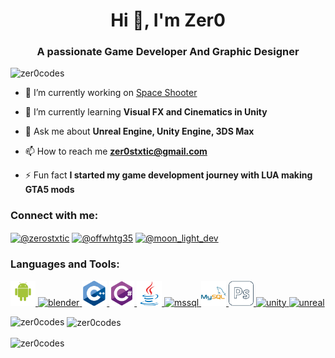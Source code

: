 <h1 align="center">Hi 👋, I'm Zer0</h1>
<h3 align="center">A passionate Game Developer And Graphic Designer</h3>

<p align="left"> <img src="https://komarev.com/ghpvc/?username=zer0codes&label=Profile%20views&color=0e75b6&style=flat" alt="zer0codes" /> </p>

- 🔭 I’m currently working on [Space Shooter](https://github.com/Zer0codes/Space-Shooter)

- 🌱 I’m currently learning **Visual FX and Cinematics in Unity**

- 💬 Ask me about **Unreal Engine, Unity Engine, 3DS Max**

- 📫 How to reach me **zer0stxtic@gmail.com**

- ⚡ Fun fact **I started my game development journey with LUA making GTA5 mods**

<h3 align="left">Connect with me:</h3>
<p align="left">
<a href="https://twitter.com/@zerostxtic" target="blank"><img align="center" src="https://raw.githubusercontent.com/rahuldkjain/github-profile-readme-generator/master/src/images/icons/Social/twitter.svg" alt="@zerostxtic" height="30" width="40" /></a>
<a href="https://instagram.com/@offwhtg35" target="blank"><img align="center" src="https://raw.githubusercontent.com/rahuldkjain/github-profile-readme-generator/master/src/images/icons/Social/instagram.svg" alt="@offwhtg35" height="30" width="40" /></a>
<a href="https://www.youtube.com/c/@moon_light_dev" target="blank"><img align="center" src="https://raw.githubusercontent.com/rahuldkjain/github-profile-readme-generator/master/src/images/icons/Social/youtube.svg" alt="@moon_light_dev" height="30" width="40" /></a>
</p>

<h3 align="left">Languages and Tools:</h3>
<p align="left"> <a href="https://developer.android.com" target="_blank" rel="noreferrer"> <img src="https://raw.githubusercontent.com/devicons/devicon/master/icons/android/android-original-wordmark.svg" alt="android" width="40" height="40"/> </a> <a href="https://www.blender.org/" target="_blank" rel="noreferrer"> <img src="https://download.blender.org/branding/community/blender_community_badge_white.svg" alt="blender" width="40" height="40"/> </a> <a href="https://www.w3schools.com/cpp/" target="_blank" rel="noreferrer"> <img src="https://raw.githubusercontent.com/devicons/devicon/master/icons/cplusplus/cplusplus-original.svg" alt="cplusplus" width="40" height="40"/> </a> <a href="https://www.w3schools.com/cs/" target="_blank" rel="noreferrer"> <img src="https://raw.githubusercontent.com/devicons/devicon/master/icons/csharp/csharp-original.svg" alt="csharp" width="40" height="40"/> </a> <a href="https://www.java.com" target="_blank" rel="noreferrer"> <img src="https://raw.githubusercontent.com/devicons/devicon/master/icons/java/java-original.svg" alt="java" width="40" height="40"/> </a> <a href="https://www.microsoft.com/en-us/sql-server" target="_blank" rel="noreferrer"> <img src="https://www.svgrepo.com/show/303229/microsoft-sql-server-logo.svg" alt="mssql" width="40" height="40"/> </a> <a href="https://www.mysql.com/" target="_blank" rel="noreferrer"> <img src="https://raw.githubusercontent.com/devicons/devicon/master/icons/mysql/mysql-original-wordmark.svg" alt="mysql" width="40" height="40"/> </a> <a href="https://www.photoshop.com/en" target="_blank" rel="noreferrer"> <img src="https://raw.githubusercontent.com/devicons/devicon/master/icons/photoshop/photoshop-line.svg" alt="photoshop" width="40" height="40"/> </a> <a href="https://unity.com/" target="_blank" rel="noreferrer"> <img src="https://www.vectorlogo.zone/logos/unity3d/unity3d-icon.svg" alt="unity" width="40" height="40"/> </a> <a href="https://unrealengine.com/" target="_blank" rel="noreferrer"> <img src="https://raw.githubusercontent.com/kenangundogan/fontisto/036b7eca71aab1bef8e6a0518f7329f13ed62f6b/icons/svg/brand/unreal-engine.svg" alt="unreal" width="40" height="40"/> </a> </p>

<p><img align="left" src="https://github-readme-stats.vercel.app/api/top-langs?username=zer0codes&show_icons=true&locale=en&layout=compact" alt="zer0codes" /></p>

<p>&nbsp;<img align="center" src="https://github-readme-stats.vercel.app/api?username=zer0codes&show_icons=true&locale=en" alt="zer0codes" /></p>

<p><img align="center" src="https://github-readme-streak-stats.herokuapp.com/?user=zer0codes&" alt="zer0codes" /></p>
